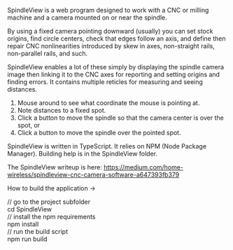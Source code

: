 SpindleView is a web program designed to work with a CNC or milling machine and a camera mounted on or near the spindle.

By using a fixed camera pointing downward (usually) you can set stock origins, find circle centers, check that edges follow an
axis, and define then repair CNC nonlinearities introduced by skew in axes, non-straight rails, non-parallel rails, and such.

SpindleView enables a lot of these simply by displaying the spindle camera image then linking it to the CNC axes for reporting
and setting origins and finding errors. It contains multiple reticles for measuring and seeing distances.

1. Mouse around to see what coordinate the mouse is pointing at. 
2. Note distances to a fixed spot.
3. Click a button to move the spindle so that the camera center is over the spot, or
4. Click a button to move the spindle over the pointed spot.

SpindleView is written in TypeScript. It relies on NPM (Node Package Manager). Building help is in the SpindleView folder.

The SpindleView writeup is here: https://medium.com/home-wireless/spindleview-cnc-camera-software-a647393fb379

How to build the application ->

// go to the project subfolder<br>
cd SpindleView<br>
// install the npm requirements<br>
npm install<br>
// run the build script<br>
npm run build


